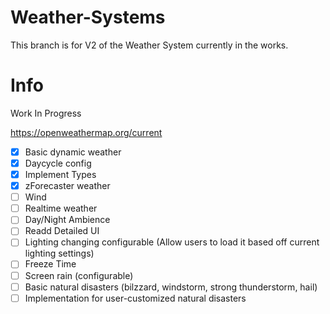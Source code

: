 # Weather-Systems
This branch is for V2 of the Weather System currently in the works.

# Info
Work In Progress

https://openweathermap.org/current

- [x] Basic dynamic weather
- [x] Daycycle config
- [x] Implement Types
- [x] zForecaster weather
- [ ] Wind
- [ ] Realtime weather
- [ ] Day/Night Ambience
- [ ] Readd Detailed UI
- [ ] Lighting changing configurable (Allow users to load it based off current lighting settings)
- [ ] Freeze Time
- [ ] Screen rain (configurable)
- [ ] Basic natural disasters (bilzzard, windstorm, strong thunderstorm, hail)
- [ ] Implementation for user-customized natural disasters